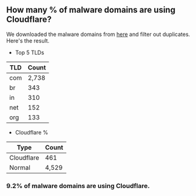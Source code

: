 ## How many % of malware domains are using Cloudflare?


We downloaded the malware domains from [here](https://urlhaus.abuse.ch) and filter out duplicates.
Here's the result.


[//]: # (start replacement)


- Top 5 TLDs

| TLD | Count |
| --- | --- |
| com | 2,738 |
| br | 343 |
| in | 310 |
| net | 152 |
| org | 133 |


- Cloudflare %

| Type | Count |
| --- | --- |
| Cloudflare | 461 |
| Normal | 4,529 |


### 9.2% of malware domains are using Cloudflare.
